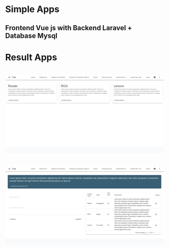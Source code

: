 # Simple Apps

## Frontend Vue js with Backend Laravel + Database Mysql

# Result Apps

#

![Alt Text](https://github.com/Ilyasyasin072/vue-laravel-apps/blob/master/result%20apps/Home%20Pages.png)

#

![Alt Text](<https://github.com/Ilyasyasin072/vue-laravel-apps/blob/master/result%20apps/Screenshot_2020-06-18%20Laravel(1).png>)
